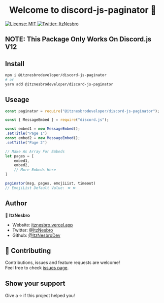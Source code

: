 <h1 align="center">Welcome to discord-js-paginator 👋</h1>
<p>
  <a href="#" target="_blank">
    <img alt="License: MIT" src="https://img.shields.io/badge/License-MIT-yellow.svg" />
  </a>
  <a href="https://twitter.com/ItzNesbro" target="_blank">
    <img alt="Twitter: ItzNesbro" src="https://img.shields.io/twitter/follow/ItzNesbro.svg?style=social" />
  </a>
</p>

## NOTE: This Package Only Works On Discord.js V12

## Install

```sh
npm i @itznesbrodeveloper/discord-js-paginator
# or
yarn add @itznesbrodeveloper/discord-js-paginator
```

## Useage
```js
const paginator = require("@itznesbrodeveloper/discord-js-paginator");

const { MessageEmbed } = require("discord.js");

const embed1 = new MessageEmbed();
.setTitle("Page 1")
const embed2 = new MessageEmbed();
.setTitle("Page 2")

// Make An Array For Embeds
let pages = [
    embed1,
    embed2,
    // More Embeds Here
]

paginator(msg, pages, emojiList, timeout)
// EmojiList Default Value: ⏪ ⏩
```

## Author

👤 **ItzNesbro**

* Website: [itznesbro.vercel.app](https://itznesbro.vercel.app/)
* Twitter: [@ItzNesbro](https://twitter.com/ItzNesbro)
* Github: [@ItzNesbroDev](https://github.com/ItzNesbroDev)

## 🤝 Contributing

Contributions, issues and feature requests are welcome!<br />Feel free to check [issues page](https://github.com/ItzNesbroDev/discord-js-paginator/issues). 

## Show your support

Give a ⭐️ if this project helped you!
